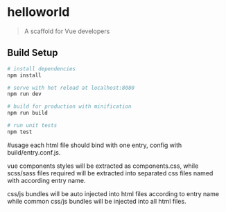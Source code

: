 # helloworld

> A scaffold for Vue developers

## Build Setup

``` bash
# install dependencies
npm install

# serve with hot reload at localhost:8080
npm run dev

# build for production with minification
npm run build

# run unit tests
npm test
```
#usage
each html file should bind with one entry, config with build/entry.conf.js.

vue components styles will be extracted as components.css, while scss/sass files required will be extracted into separated css files named with according entry name.

css/js bundles will be auto injected into html files according to entry name while common css/js bundles will be injected into all html files.